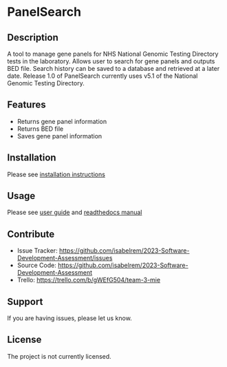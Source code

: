 PanelSearch
===========

Description
-----------

A tool to manage gene panels for NHS National Genomic Testing Directory tests in the laboratory.
Allows user to search for gene panels and outputs BED file.
Search history can be saved to a database and retrieved at a later date.
Release 1.0 of PanelSearch currently uses v5.1 of the National Genomic Testing Directory.

Features
--------

- Returns gene panel information
- Returns BED file
- Saves gene panel information

Installation
------------

Please see [installation instructions](https://github.com/isabelrem/2023-Software-Development-Assessment/installation.md)

Usage
-----

Please see [user guide](https://github.com/isabelrem/2023-Software-Development-Assessment/UserGuide.md) 
and [readthedocs manual](https://manchester.readthedocs.io/en/latest/)

Contribute
----------

- Issue Tracker: https://github.com/isabelrem/2023-Software-Development-Assessment/issues
- Source Code: https://github.com/isabelrem/2023-Software-Development-Assessment
- Trello: https://trello.com/b/gWEfG504/team-3-mie

Support
-------

If you are having issues, please let us know.

License
-------

The project is not currently licensed.

